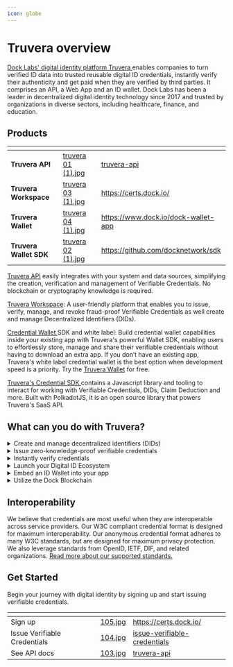 ```yaml
---
icon: globe
---
```


# Truvera overview

[Dock Labs' digital identity platform Truvera ](https://truvera.io/)enables companies to turn verified ID data into trusted reusable digital ID credentials, instantly verify their authenticity and get paid when they are verified by third parties. It comprises an API, a Web App and an ID wallet. Dock Labs has been a leader in decentralized digital identity technology since 2017 and trusted by organizations in diverse sectors, including healthcare, finance, and education.

## Products

<table data-card-size="large" data-view="cards"><thead><tr><th></th><th data-hidden data-card-cover data-type="files"></th><th data-hidden data-card-target data-type="content-ref"></th></tr></thead><tbody><tr><td><strong>Truvera API</strong></td><td><a href=".gitbook/assets/truvera 01 (1).jpg">truvera 01 (1).jpg</a></td><td><a href="truvera-api/">truvera-api</a></td></tr><tr><td><strong>Truvera Workspace</strong></td><td><a href=".gitbook/assets/truvera 03 (1).jpg">truvera 03 (1).jpg</a></td><td><a href="https://certs.dock.io/">https://certs.dock.io/</a></td></tr><tr><td><strong>Truvera Wallet</strong></td><td><a href=".gitbook/assets/truvera 04 (1).jpg">truvera 04 (1).jpg</a></td><td><a href="https://www.dock.io/dock-wallet-app">https://www.dock.io/dock-wallet-app</a></td></tr><tr><td><strong>Truvera Wallet SDK</strong></td><td><a href=".gitbook/assets/truvera 02 (1).jpg">truvera 02 (1).jpg</a></td><td><a href="https://github.com/docknetwork/sdk">https://github.com/docknetwork/sdk</a></td></tr></tbody></table>

[Truvera API](truvera-api/) easily integrates with your system and data sources, simplifying the creation, verification and management of Verifiable Credentials. No blockchain or cryptography knowledge is required.&#x20;

[Truvera Workspace](https://truvera.io/): A user-friendly platform​ that enables you to issue, verify, manage, and revoke fraud-proof Verifiable Credentials as well create and manage Decentralized Identifiers (DIDs).

[Credential Wallet ](https://www.dock.io/feature/identity-wallet)SDK and white label: Build credential wallet capabilities inside your existing app with Truvera's powerful Wallet SDK, enabling users to effortlessly store, manage and share their verifiable credentials without having to download an extra app. If you don’t have an existing app, Truvera's white label credential wallet is the best option when development speed is a priority. Try the [Truvera Wallet](credential-wallet/) for free.

[Truvera's Credential SDK ](https://github.com/docknetwork/sdk)contains a Javascript library and tooling to interact for working with Verifiable Credentials, DIDs, Claim Deduction and more. Built with PolkadotJS, it is an open source library that powers Truvera's SaaS API.&#x20;

## **What can you do with Truvera?**

<details>

<summary>Create and manage decentralized identifiers (DIDs)</summary>

Create DIDs on the Dock or Polygon Blockchain using `did:dock` or `did:polygonid` methods or a non-registry based DID using the `did:key` method.

</details>

<details>

<summary>Issue zero-knowledge-proof verifiable credentials</summary>

Issue credentials that are reusable, verifiable and secure against fraud. Protect your users privacy and improve your data minimization practices by issuing zero-knowledge-proof credentials.

</details>

<details>

<summary>Instantly verify credentials</summary>

Create Verification Requests and send Verification QR Codes to your users. They’ll scan them with their wallet app and you’ll receive instant confirmation of the credentials’ authenticity.

</details>

<details>

<summary>Launch your Digital ID Ecosystem</summary>

Truvera's user-friendly workspace and API allow you to invite and manage trusted issuers and verifiers. Simplify the process of identifying which issuers and verifiers are trustworthy within a particular ecosystem.

</details>

<details>

<summary>Embed an ID Wallet into your app</summary>

Build ID wallet capabilities inside your existing app with Truvera's Wallet SDK. Users can manage and share their verifiable credentials without having to download an extra app.

</details>

<details>

<summary>Utilize the Dock Blockchain</summary>

The Dock blockchain acts as an immutable registry of all credential issuers. This ensures that Verifiable Credentials are always available for verification without ever needing to contact the issuers, and the list of trusted issuers and verifiers is reliable and auditable.

</details>

## Interoperability

We believe that credentials are most useful when they are interoperable across service providers. Our W3C compliant credential format is designed for maximum interoperability. Our anonymous credential format adheres to many W3C standards, but are designed for maximum privacy protection. We also leverage standards from OpenID, IETF, DIF, and related organizations. [Read more about our supported standards.](key-standards/)

## Get Started

Begin your journey with digital identity by signing up and start issuing verifiable credentials.

<table data-view="cards"><thead><tr><th></th><th data-hidden data-card-cover data-type="files"></th><th data-hidden data-card-target data-type="content-ref"></th></tr></thead><tbody><tr><td>Sign up</td><td><a href=".gitbook/assets/105.jpg">105.jpg</a></td><td><a href="https://certs.dock.io/">https://certs.dock.io/</a></td></tr><tr><td>Issue Verifiable Credentials</td><td><a href=".gitbook/assets/104.jpg">104.jpg</a></td><td><a href="workspace/issue-verifiable-credentials/">issue-verifiable-credentials</a></td></tr><tr><td>See API docs</td><td><a href=".gitbook/assets/103.jpg">103.jpg</a></td><td><a href="truvera-api/">truvera-api</a></td></tr></tbody></table>
